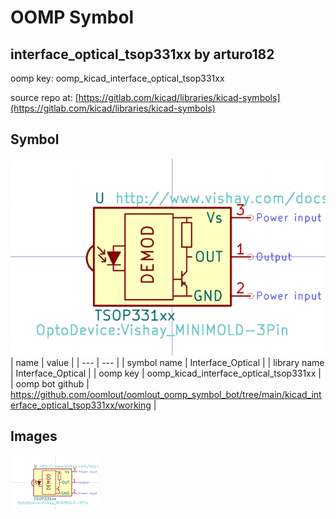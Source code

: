 # OOMP Symbol  
## interface_optical_tsop331xx  by arturo182  
  
oomp key: oomp_kicad_interface_optical_tsop331xx  
  
source repo at: [https://gitlab.com/kicad/libraries/kicad-symbols](https://gitlab.com/kicad/libraries/kicad-symbols)  
## Symbol  
  
[![working.png](working_600.png)](working.png)  
| name | value | 
| --- | --- | 
| symbol name | Interface_Optical | 
| library name | Interface_Optical | 
| oomp key | oomp_kicad_interface_optical_tsop331xx | 
| oomp bot github | https://github.com/oomlout/oomlout_oomp_symbol_bot/tree/main/kicad_interface_optical_tsop331xx/working | 
## Images  
  
[![working.png](working_140.png)](working.png)  
